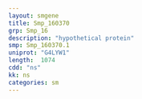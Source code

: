 ```yaml
---
layout: smgene
title: Smp_160370
grp: Smp_16
description: "hypothetical protein"
smp: Smp_160370.1
uniprot: "G4LYW1"
length:  1074
cdd: "ns"
kk: ns
categories: sm
---
```

